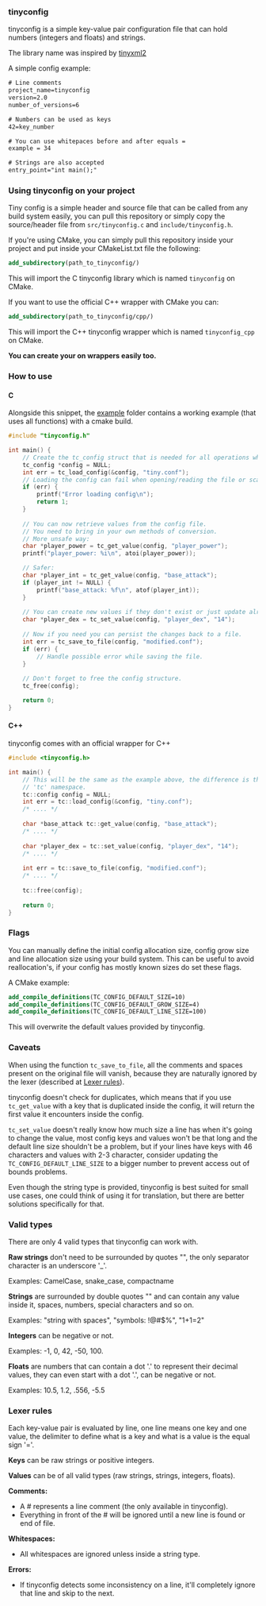 ### tinyconfig

tinyconfig is a simple key-value pair configuration file that can hold
numbers (integers and floats) and strings.

The library name was inspired by [tinyxml2](https://github.com/leethomason/tinyxml2)

A simple config example:
```txt
# Line comments
project_name=tinyconfig
version=2.0
number_of_versions=6

# Numbers can be used as keys
42=key_number 

# You can use whitepaces before and after equals =
example = 34

# Strings are also accepted
entry_point="int main();"
```

### Using tinyconfig on your project
Tiny config is a simple header and source file that can be called from any
build system easily, you can pull this repository or simply copy the source/header file from
`src/tinyconfig.c` and `include/tinyconfig.h`.

If you're using CMake, you can simply pull this repository inside your project and put inside your CMakeList.txt 
file the following:
```cmake
add_subdirectory(path_to_tinyconfig/)
```
This will import the C tinyconfig library which is named `tinyconfig` on CMake.

If you want to use the official C++ wrapper with CMake you can:
```cmake
add_subdirectory(path_to_tinyconfig/cpp/)
```

This will import the C++ tinyconfig wrapper which is named `tinyconfig_cpp` on CMake.

**You can create your on wrappers easily too.**

### How to use
#### C
Alongside this snippet, the [example](/example) folder contains a working example (that uses all functions) with a cmake build.

```c
#include "tinyconfig.h"

int main() {
    // Create the tc_config struct that is needed for all operations when using tinyconfig.
    tc_config *config = NULL;
    int err = tc_load_config(&config, "tiny.conf");
    // Loading the config can fail when opening/reading the file or scanning it, always check for errors.
    if (err) {
        printf("Error loading config\n");
        return 1;
    }
    
    // You can now retrieve values from the config file.
    // You need to bring in your own methods of conversion.
    // More unsafe way:
    char *player_power = tc_get_value(config, "player_power");
    printf("player_power: %i\n", atoi(player_power));

    // Safer:
    char *player_int = tc_get_value(config, "base_attack");
    if (player_int != NULL) {
        printf("base_attack: %f\n", atof(player_int));
    }
    
    // You can create new values if they don't exist or just update already existing ones:
    char *player_dex = tc_set_value(config, "player_dex", "14");
    
    // Now if you need you can persist the changes back to a file.
    int err = tc_save_to_file(config, "modified.conf");
    if (err) {
        // Handle possible error while saving the file.
    }
    
    // Don't forget to free the config structure.
    tc_free(config);

    return 0;
}
```
#### C++
tinyconfig comes with an official wrapper for C++

```cpp
#include <tinyconfig.h>

int main() {
    // This will be the same as the example above, the difference is that we access tinyconfig functions through the 
    // 'tc' namespace.
    tc::config config = NULL;        
    int err = tc::load_config(&config, "tiny.conf");
    /* .... */ 
    
    char *base_attack tc::get_value(config, "base_attack");
    /* .... */
    
    char *player_dex = tc::set_value(config, "player_dex", "14"); 
    /* .... */
    
    int err = tc::save_to_file(config, "modified.conf");
    /* .... */
    
    tc::free(config); 
    
    return 0;
}
```

### Flags
You can manually define the initial config allocation size, config grow size and line allocation size using your build system.
This can be useful to avoid reallocation's, if your config has mostly known sizes do set these flags.

A CMake example:
```cmake
add_compile_definitions(TC_CONFIG_DEFAULT_SIZE=10)
add_compile_definitions(TC_CONFIG_DEFAULT_GROW_SIZE=4)
add_compile_definitions(TC_CONFIG_DEFAULT_LINE_SIZE=100)
```

This will overwrite the default values provided by tinyconfig.

### Caveats
When using the function `tc_save_to_file`, all the comments and spaces present on the original file will vanish, because 
they are naturally ignored by the lexer (described at [Lexer rules](#lexer-rules)).

tinyconfig doesn't check for duplicates, which means that if you use `tc_get_value` with a key that is duplicated inside
the config, it will return the first value it encounters inside the config.

`tc_set_value` doesn't really know how much size a line has when it's going to change the value, most config keys and 
values won't be that long and the default line size shouldn't be a problem, but if your lines have keys with 46 characters
and values with 2-3 character, consider updating the `TC_CONFIG_DEFAULT_LINE_SIZE` to a bigger number to prevent access
out of bounds problems.

Even though the string type is provided, tinyconfig is best suited for small use cases, one could think of using it for
translation, but there are better solutions specifically for that.

### Valid types
There are only 4 valid types that tinyconfig can work with.

**Raw strings** don't need to be surrounded by quotes "", the only separator character is an underscore '\_'.

Examples: CamelCase, snake\_case, compactname

**Strings** are surrounded by double quotes "" and can contain any value inside it, spaces, numbers, special characters and so on.

Examples: "string with spaces", "symbols: !@#$%", "1+1=2"

**Integers** can be negative or not.

Examples: -1, 0, 42, -50, 100.

**Floats** are numbers that can contain a dot '.' to represent their decimal values, they can even start with a dot '.',
can be negative or not.

Examples: 10.5, 1.2, .556, -5.5

### Lexer rules
Each key-value pair is evaluated by line, one line means one key and one value, the delimiter to define what is a key and
what is a value is the equal sign '='.

**Keys** can be raw strings or positive integers.

**Values** can be of all valid types (raw strings, strings, integers, floats).

**Comments:**
- A # represents a line comment (the only available in tinyconfig).
- Everything in front of the # will be ignored until a new line is found or end of file.

**Whitespaces:**
- All whitespaces are ignored unless inside a string type.

**Errors:**
- If tinyconfig detects some inconsistency on a line, it'll completely ignore that line and skip to the next.
